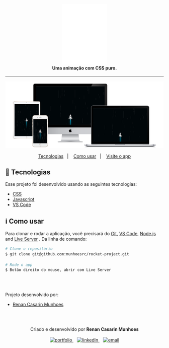 <h4 align="center">
  <img width="140px" alt="foguete logo" src="image/rocket.png" />
  <br />
  Uma animação com CSS puro.
</h4>

<hr />

<p align="center">
  <a href="http://munhoesrc.me/rocket-project/">
      <img alt="deploy rocket" src="image/all-devices-white.png" />    
  </a>
</p>

<p align="center">
  <a href="#rocket-tecnologias">Tecnologias</a>&nbsp;&nbsp;&nbsp;|&nbsp;&nbsp;&nbsp;
  <a href="#information_source-como-usar">Como usar</a>&nbsp;&nbsp;&nbsp;|&nbsp;&nbsp;&nbsp;
  <a href="http://munhoesrc.me/rocket-project/">Visite o app</a>
</p>

## :rocket: Tecnologias

Esse projeto foi desenvolvido usando as seguintes tecnologias:

-  [CSS](https://developer.mozilla.org/en-US/docs/Web/CSS)
-  [Javascript](https://developer.mozilla.org/en-US/docs/Web/JavaScript)
-  [VS Code](https://code.visualstudio.com/)

## :information_source: Como usar

Para clonar e rodar a aplicação, você precisará do [Git](https://git-scm.com), [VS Code](https://code.visualstudio.com/), [Node.js](https://nodejs.org/) and [Live Server](https://github.com/ritwickdey/vscode-live-server-plus-plus) . Da linha de comando:

```bash
# Clone o repositório
$ git clone git@github.com:munhoesrc/rocket-project.git

# Rode o app
$ Botão direito do mouse, abrir com Live Server

```

<br/><br/>

<p>Projeto desenvolvido por:</p>
<ul>
  <li>
    <a href="https://github.com/munhoesrc"/>Renan Casarin Munhoes</a>
  </li>
</ul>

<br/><br/>

<p align="center">
  Criado e desenvolvido por <b>Renan Casarin Munhoes</b>
  <br/><br/>
  
  <a href="http://munhoesrc.me/">
    <img alt="portfolio" height="30px" src="https://i.imgur.com/7lbNPnj.png" />
  </a>
  &nbsp;&nbsp;
  <a href="https://www.linkedin.com/in/renancasarinmunhoes/">
    <img alt="linkedIn" height="30px" src="https://i.imgur.com/TQRXxhT.png" />
  </a>
  &nbsp;&nbsp;
  <a href="mailto:munhoesrc@gmail.com?subject=website contact">
    <img alt="email" height="30px" src="https://i.imgur.com/wu7e3PJ.png" />
  </a>
</p>